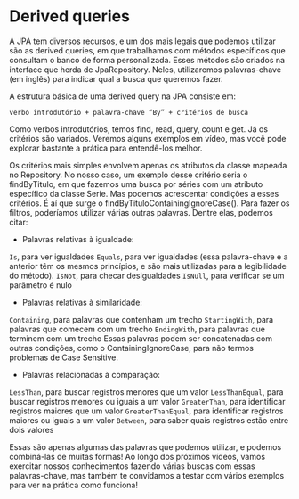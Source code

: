 # Derived queries

A JPA tem diversos recursos, e um dos mais legais que podemos utilizar são as derived queries, em que trabalhamos com métodos específicos que consultam o banco de forma personalizada. Esses métodos são criados na interface que herda de JpaRepository. Neles, utilizaremos palavras-chave (em inglês) para indicar qual a busca que queremos fazer.

A estrutura básica de uma derived query na JPA consiste em:

`verbo introdutório + palavra-chave “By” + critérios de busca`

Como verbos introdutórios, temos find, read, query, count e get. Já os critérios são variados. Veremos alguns exemplos em vídeo, mas você pode explorar bastante a prática para entendê-los melhor.

Os critérios mais simples envolvem apenas os atributos da classe mapeada no Repository. No nosso caso, um exemplo desse critério seria o findByTitulo, em que fazemos uma busca por séries com um atributo específico da classe Serie. Mas podemos acrescentar condições a esses critérios. É aí que surge o findByTituloContainingIgnoreCase(). Para fazer os filtros, poderíamos utilizar várias outras palavras. Dentre elas, podemos citar:

* Palavras relativas à igualdade:

`Is`, para ver igualdades
`Equals`, para ver igualdades (essa palavra-chave e a anterior têm os mesmos princípios, e são mais utilizadas para a legibilidade do método).
`IsNot`, para checar desigualdades
`IsNull`, para verificar se um parâmetro é nulo

* Palavras relativas à similaridade:

`Containing`, para palavras que contenham um trecho
`StartingWith`, para palavras que comecem com um trecho
`EndingWith`, para palavras que terminem com um trecho
Essas palavras podem ser concatenadas com outras condições, como o ContainingIgnoreCase, para não termos problemas de Case Sensitive.

* Palavras relacionadas à comparação:

`LessThan`, para buscar registros menores que um valor
`LessThanEqual`, para buscar registros menores ou iguais a um valor
`GreaterThan`, para identificar registros maiores que um valor
`GreaterThanEqual`, para identificar registros maiores ou iguais a um valor
`Between`, para saber quais registros estão entre dois valores

Essas são apenas algumas das palavras que podemos utilizar, e podemos combiná-las de muitas formas! Ao longo dos próximos vídeos, vamos exercitar nossos conhecimentos fazendo várias buscas com essas palavras-chave, mas também te convidamos a testar com vários exemplos para ver na prática como funciona!
